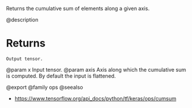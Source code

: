 Returns the cumulative sum of elements along a given axis.

@description

# Returns
    Output tensor.

@param x Input tensor.
@param axis Axis along which the cumulative sum is computed.
    By default the input is flattened.

@export
@family ops
@seealso
+ <https://www.tensorflow.org/api_docs/python/tf/keras/ops/cumsum>

